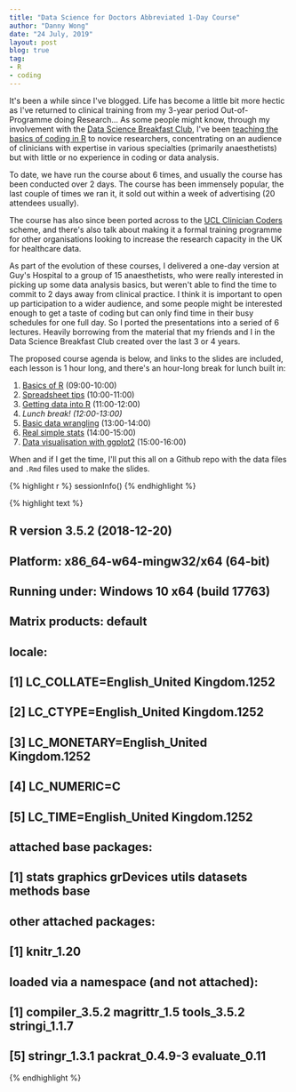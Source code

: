 ```yaml
---
title: "Data Science for Doctors Abbreviated 1-Day Course"
author: "Danny Wong"
date: "24 July, 2019"
layout: post
blog: true
tag:
- R
- coding
---
```


It's been a while since I've blogged. Life has become a little bit more hectic as I've returned to clinical training from my 3-year period Out-of-Programme doing Research... As some people might know, through my involvement with the [Data Science Breakfast Club](http://dannyjnwong.github.io/Data-Science-Breakfast-Club/), I've been [teaching the basics of coding in R](http://datascibc.org/Data-Science-for-Docs/) to novice researchers, concentrating on an audience of clinicians with expertise in various specialties (primarily anaesthetists) but with little or no experience in coding or data analysis. 

To date, we have run the course about 6 times, and usually the course has been conducted over 2 days. The course has been immensely popular, the last couple of times we ran it, it sold out within a week of advertising (20 attendees usually).

The course has also since been ported across to the [UCL Clinician Coders](https://www.ucl.ac.uk/school-life-medical-sciences/about-slms/office-vice-provost-health/academic-careers-office/career-schemes/clinician-coders) scheme, and there's also talk about making it a formal training programme for other organisations looking to increase the research capacity in the UK for healthcare data.

As part of the evolution of these courses, I delivered a one-day version at Guy's Hospital to a group of 15 anaesthetists, who were really interested in picking up some data analysis basics, but weren't able to find the time to commit to 2 days away from clinical practice. I think it is important to open up participation to a wider audience, and some people might be interested enough to get a taste of coding but can only find time in their busy schedules for one full day. So I ported the presentations into a seried of 6 lectures. Heavily borrowing from the material that my friends and I in the Data Science Breakfast Club created over the last 3 or 4 years. 

The proposed course agenda is below, and links to the slides are included, each lesson is 1 hour long, and there's an hour-long break for lunch built in:

1. [Basics of R](https://dannyjnwong.github.io/assets/others/datascibc_slides/01-lesson-01-r-for-newbies_slide.html)	(09:00-10:00)
2. [Spreadsheet tips](https://dannyjnwong.github.io/assets/others/datascibc_slides/02-lesson-02-excel-hell-slide.html)	(10:00-11:00)
3. [Getting data into R](https://dannyjnwong.github.io/assets/others/datascibc_slides/03-lesson-03-getting-data-into-r-slides.html)	(11:00-12:00)
4. *Lunch break!	(12:00-13:00)*
5. [Basic data wrangling](https://dannyjnwong.github.io/assets/others/datascibc_slides/04-lesson-04-data-wrangling_slide.html)	(13:00-14:00)
6. [Real simple stats](https://dannyjnwong.github.io/assets/others/datascibc_slides/05-lesson-05-just-enough-statistics-slides.html)	(14:00-15:00)
7. [Data visualisation with ggplot2](https://dannyjnwong.github.io/assets/others/datascibc_slides/06-lesson-06-ggplot2.html)	(15:00-16:00)

When and if I get the time, I'll put this all on a Github repo with the data files and `.Rmd` files used to make the slides.


{% highlight r %}
sessionInfo()
{% endhighlight %}



{% highlight text %}
## R version 3.5.2 (2018-12-20)
## Platform: x86_64-w64-mingw32/x64 (64-bit)
## Running under: Windows 10 x64 (build 17763)
## 
## Matrix products: default
## 
## locale:
## [1] LC_COLLATE=English_United Kingdom.1252 
## [2] LC_CTYPE=English_United Kingdom.1252   
## [3] LC_MONETARY=English_United Kingdom.1252
## [4] LC_NUMERIC=C                           
## [5] LC_TIME=English_United Kingdom.1252    
## 
## attached base packages:
## [1] stats     graphics  grDevices utils     datasets  methods   base     
## 
## other attached packages:
## [1] knitr_1.20
## 
## loaded via a namespace (and not attached):
## [1] compiler_3.5.2  magrittr_1.5    tools_3.5.2     stringi_1.1.7  
## [5] stringr_1.3.1   packrat_0.4.9-3 evaluate_0.11
{% endhighlight %}
